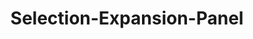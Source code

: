 ---
layout: pattern-lyne.njk
tags: 
    - lyne_de
    - lyne_components_de
    - lyne_components_selection_expansion_panel_de
    - page
key: selection-expansion-panel-lyne_de
title: Selection-Expansion-Panel
parent: components-lyne_de
keywords: selection-expansion-panel
order: 340
---